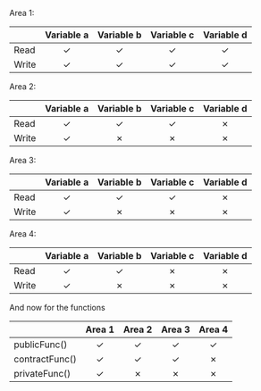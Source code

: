 Area 1:

|| Variable a | Variable b | Variable c | Variable d |
|:-----------|:----------:|:----------:|:----------:|:----------:|
| Read | &#x2713; | &#x2713; | &#x2713; | &#x2713; |
| Write| &#x2713; | &#x2713; | &#x2713; | &#x2713; |

Area 2:

|| Variable a | Variable b | Variable c | Variable d |
|:-----------|:----------:|:----------:|:----------:|:----------:|
| Read | &#x2713; | &#x2713; | &#x2713; | &#x2717; |
| Write| &#x2713; | &#x2717; | &#x2717; | &#x2717; |

Area 3:

|| Variable a | Variable b | Variable c | Variable d |
|:-----------|:----------:|:----------:|:----------:|:----------:|
| Read | &#x2713; | &#x2713; | &#x2713; | &#x2717; |
| Write| &#x2713; | &#x2717; | &#x2717; | &#x2717; |

Area 4:

|| Variable a | Variable b | Variable c | Variable d |
|:-----------|:----------:|:----------:|:----------:|:----------:|
| Read | &#x2713; | &#x2713; | &#x2717; | &#x2717; |
| Write| &#x2713; | &#x2717; | &#x2717; | &#x2717; |

And now for the functions

|| Area 1 | Area 2 | Area 3 | Area 4 |
|:--|:-:|:-:|:-:|:-:|
|publicFunc()   | &#x2713; | &#x2713; | &#x2713; | &#x2713; |
|contractFunc() | &#x2713; | &#x2713; | &#x2713; | &#x2717; |
|privateFunc()  | &#x2713; | &#x2717; | &#x2717; | &#x2717; |
